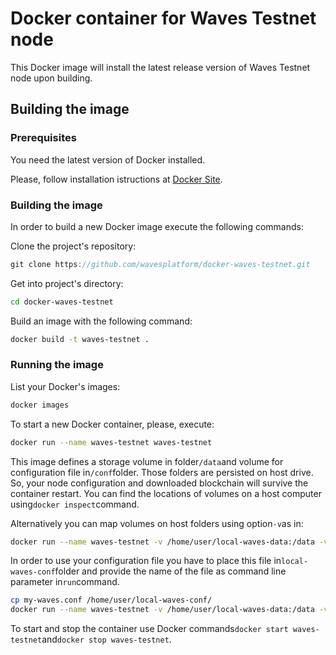 # Docker container for Waves Testnet node

This Docker image will install the latest release version of Waves Testnet node upon building.

## Building the image

### Prerequisites

You need the latest version of Docker installed.

Please, follow installation istructions at [Docker Site](https://docs.docker.com/engine/installation/).

### Building the image

In order to build a new Docker image execute the following commands:

Clone the project's repository:

```js
git clone https://github.com/wavesplatform/docker-waves-testnet.git

```

Get into project's directory:

```bash
cd docker-waves-testnet

```

Build an image with the following command:

```bash
docker build -t waves-testnet .


```

### Running the image

List your Docker's images:

```bash
docker images

```

To start a new Docker container, please, execute:

```bash
docker run --name waves-testnet waves-testnet


```

This image defines a storage volume in folder`/data`and volume for configuration file in`/conf`folder. Those folders are persisted on host drive. So, your node configuration and downloaded blockchain will survive the container restart. You can find the locations of volumes on a host computer using`docker inspect`command.

Alternatively you can map volumes on host folders using option`-v`as in:

```bash
docker run --name waves-testnet -v /home/user/local-waves-data:/data -v /home/user/local-waves-conf:/conf waves-testnet

```

In order to use your configuration file you have to place this file in`local-waves-conf`folder and provide the name of the file as command line parameter in`run`command.

```bash
cp my-waves.conf /home/user/local-waves-conf/
docker run --name waves-testnet -v /home/user/local-waves-data:/data -v /home/user/local-waves-conf:/conf waves-testnet my-waves.conf

```

To start and stop the container use Docker commands`docker start waves-testnet`and`docker stop waves-testnet`.

